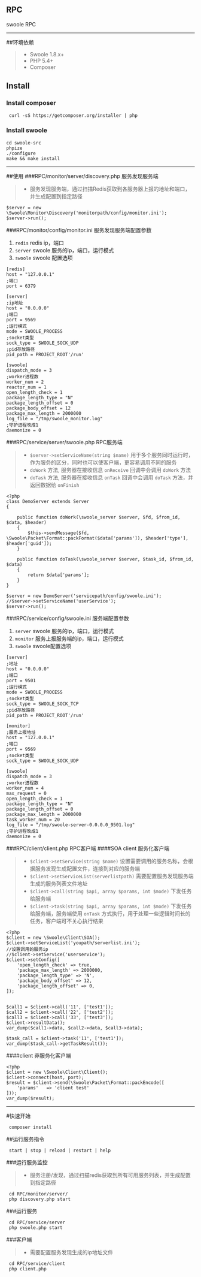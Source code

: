 ## RPC
swoole RPC

----------
##环境依赖
> * Swoole 1.8.x+
> * PHP 5.4+
> * Composer

## Install

### Install composer
```
 curl -sS https://getcomposer.org/installer | php
```

### Install swoole
```
cd swoole-src
phpize
./configure
make && make install
```
----------

##使用
###RPC/monitor/server/discovery.php 服务发现服务端
> * 服务发现服务端，通过扫描Redis获取到各服务器上报的地址和端口，并生成配置到指定路径

```
$server = new \Swoole\Monitor\Discovery('monitorpath/config/monitor.ini');
$server->run();
```

###RPC/monitor/config/monitor.ini 服务发现服务端配置参数
1. ```redis```     redis ip，端口
2. ```server```    swoole 服务的ip，端口，运行模式
3. ```swoole```    swoole 配置选项

```
[redis]
host = "127.0.0.1"
;端口
port = 6379

[server]
;ip地址
host = "0.0.0.0"
;端口
port = 9569
;运行模式
mode = SWOOLE_PROCESS
;socket类型
sock_type = SWOOLE_SOCK_UDP
;pid存放路径
pid_path = PROJECT_ROOT'/run'

[swoole]
dispatch_mode = 3
;worker进程数
worker_num = 2
reactor_num = 1
open_length_check = 1
package_length_type = "N"
package_length_offset = 0
package_body_offset = 12
package_max_length = 2000000
log_file = "/tmp/swoole_monitor.log"
;守护进程改成1
daemonize = 0

```

###RPC/service/server/swoole.php RPC服务端
> * ```$server->setServiceName(string $name)``` 用于多个服务同时运行时，作为服务的区分，同时也可以使客户端，更容易调用不同的服务  
> * ```doWork``` 方法, 服务器在接收信息 ```onReceive``` 回调中会调用 ```doWork``` 方法
> * ```doTask``` 方法, 服务器在接收信息 ```onTask``` 回调中会调用 ```doTask``` 方法，并返回数据给 ```onFinish```

```
<?php
class DemoServer extends Server
{

    public function doWork(\swoole_server $server, $fd, $from_id, $data, $header)
    {
        $this->sendMessage($fd, \Swoole\Packet\Format::packFormat($data['params']), $header['type'], $header['guid']);
    }

    public function doTask(\swoole_server $server, $task_id, $from_id, $data)
    {
        return $data['params'];
    }
}

$server = new DemoServer('servicepath/config/swoole.ini');
//$server->setServiceName('userService');
$server->run();

```

###RPC/service/config/swoole.ini 服务端配置参数
1. ```server```   swoole 服务的ip，端口，运行模式
2. ```monitor```  服务上报服务端的ip，端口，运行模式
3. ```swoole```   swoole配置选项

```
[server]
;地址
host = "0.0.0.0"
;端口
port = 9501
;运行模式
mode = SWOOLE_PROCESS
;socket类型
sock_type = SWOOLE_SOCK_TCP
;pid存放路径
pid_path = PROJECT_ROOT'/run'

[monitor]
;服务上报地址
host = "127.0.0.1"
;端口
port = 9569
;socket类型
sock_type = SWOOLE_SOCK_UDP

[swoole]
dispatch_mode = 3
;worker进程数
worker_num = 4
max_request = 0
open_length_check = 1
package_length_type = "N"
package_length_offset = 0
package_max_length = 2000000
task_worker_num = 20
log_file = "/tmp/swoole-server-0.0.0.0_9501.log"
;守护进程改成1
daemonize = 0

```

###RPC/client/client.php RPC客户端
####SOA client 服务化客户端
> * ```$client->setService(string $name)``` 设置需要调用的服务名称，会根据服务发现生成配置文件，连接到对应的服务端
> * ```$client->setServiceList(serverlistpath)``` 需要配置服务发现服务端生成的服务列表文件地址
> * ```$client->call(string $api, array $params, int $mode)``` 下发任务给服务端
> * ```$client->task(string $api, array $params, int $mode)``` 下发任务给服务端，服务端使用 ```onTask``` 方式执行，用于处理一些逻辑时间长的任务，客户端可不关心执行结果

```
<?php
$client = new \Swoole\Client\SOA();
$client->setServiceList('youpath/serverlist.ini');
//设置调用的服务ip
//$client->setService('userservice');
$client->setConfig([
    'open_length_check' => true,
    'package_max_length' => 2000000,
    'package_length_type' => 'N',
    'package_body_offset' => 12,
    'package_length_offset' => 0,
]);


$call1 = $client->call('11', ['test1']);
$call2 = $client->call('22', ['test2']);
$call3 = $client->call('33', ['test3']);
$client->resultData();
var_dump($call1->data, $call2->data, $call3->data);

$task_call = $client->task('11', ['test1']);
var_dump($task_call->getTaskResult());

```

####client 非服务化客户端
```
<?php
$client = new \Swoole\Client\Client();
$client->connect(host, port);
$result = $client->send(\Swoole\Packet\Format::packEncode([
    'params'   => 'client test'
]));
var_dump($result);

```

----------

#快速开始
```
 composer install
```
##运行服务指令
```
 start | stop | reload | restart | help
```

###运行服务监控
> * 服务注册/发现，通过扫描redis获取到所有可用服务列表，并生成配置到指定路径

```
 cd RPC/monitor/server/
 php discovery.php start
```

###运行服务
```
 cd RPC/service/server
 php swoole.php start
```

###客户端
> * 需要配置服务发现生成的ip地址文件

```
 cd RPC/service/client
 php client.php
```

